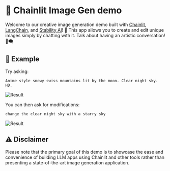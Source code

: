 # 🎨 Chainlit Image Gen demo

Welcome to our creative image generation demo built with [Chainlit](https://chainlit.io), [LangChain](https://python.langchain.com/en/latest/index.html), and [Stability AI](https://stability.ai/)! 🌟 This app allows you to create and edit unique images simply by chatting with it. Talk about having an artistic conversation! 🎨🗨️

## 🎯 Example

Try asking:
```
Anime style snowy swiss mountains lit by the moon. Clear night sky. HD.
```

![Result](https://chainlit-cloud.s3.eu-west-3.amazonaws.com/docs/img-gen-0.jpg)

You can then ask for modifications:
```
change the clear night sky with a starry sky
```

![Result](https://chainlit-cloud.s3.eu-west-3.amazonaws.com/docs/img-gen-1.jpg)

## ⚠️ Disclaimer
Please note that the primary goal of this demo is to showcase the ease and convenience of building LLM apps using Chainlit and other tools rather than presenting a state-of-the-art image generation application. 

